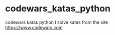# codewars_katas_python
codewars  katas python
I solve kates from the site https://www.codewars.com 
